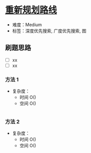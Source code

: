 # [重新规划路线](https://leetcode-cn.com/problems/reorder-routes-to-make-all-paths-lead-to-the-city-zero/)

- 难度：Medium
- 标签：深度优先搜索, 广度优先搜索, 图

## 刷题思路

- [ ] xx
- [ ] xx

### 方法 1

- 复杂度：
    - 时间 O()
    - 空间 O()

``` js

```

### 方法 2

- 复杂度：
    - 时间 O()
    - 空间 O()

``` js

```
